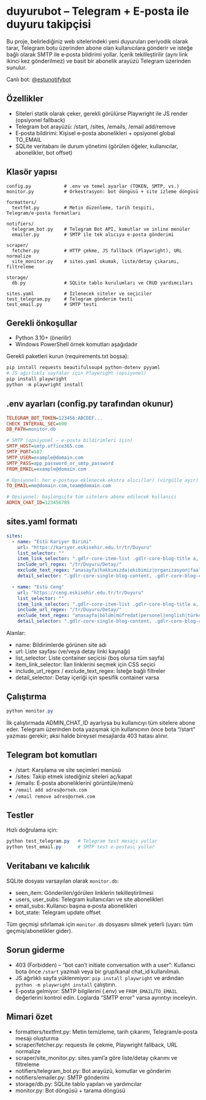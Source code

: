 # duyurubot – Telegram + E‑posta ile duyuru takipçisi

Bu proje, belirlediğiniz web sitelerindeki yeni duyuruları periyodik olarak tarar, Telegram botu üzerinden abone olan kullanıcılara gönderir ve isteğe bağlı olarak SMTP ile e‑posta bildirimi yollar. İçerik tekilleştirilir (aynı link ikinci kez gönderilmez) ve basit bir abonelik arayüzü Telegram üzerinden sunulur.

Canlı bot: [@estunotifybot](https://t.me/estunotifybot)

## Özellikler

- Siteleri statik olarak çeker, gerekli görülürse Playwright ile JS render (opsiyonel fallback)
- Telegram bot arayüzü: /start, /sites, /emails, /email add/remove
- E‑posta bildirimi: Kişisel e‑posta abonelikleri + opsiyonel global TO_EMAIL
- SQLite veritabanı ile durum yönetimi (görülen öğeler, kullanıcılar, abonelikler, bot offset)

## Klasör yapısı

```text
config.py            # .env ve temel ayarlar (TOKEN, SMTP, vs.)
monitor.py           # Orkestrasyon: bot döngüsü + site izleme döngüsü

formatters/
  textfmt.py         # Metin düzenleme, tarih tespiti, Telegram/e‑posta formatları

notifiers/
  telegram_bot.py    # Telegram Bot API, komutlar ve inline menüler
  emailer.py         # SMTP ile tek alıcıya e‑posta gönderimi

scraper/
  fetcher.py         # HTTP çekme, JS fallback (Playwright), URL normalize
  site_monitor.py    # sites.yaml okumak, liste/detay çıkarımı, filtreleme

storage/
  db.py              # SQLite tablo kurulumları ve CRUD yardımcıları

sites.yaml           # İzlenecek siteler ve seçiciler
test_telegram.py     # Telegram gönderim testi
test_email.py        # SMTP testi
```

## Gerekli önkoşullar

- Python 3.10+ (önerilir)
- Windows PowerShell örnek komutları aşağıdadır

Gerekli paketleri kurun (requirements.txt boşsa):

```powershell
pip install requests beautifulsoup4 python-dotenv pyyaml
# JS ağırlıklı sayfalar için Playwright (opsiyonel)
pip install playwright
python -m playwright install
```

## .env ayarları (config.py tarafından okunur)

```ini
TELEGRAM_BOT_TOKEN=123456:ABCDEF...
CHECK_INTERVAL_SEC=600
DB_PATH=monitor.db

# SMTP (opsiyonel – e‑posta bildirimleri için)
SMTP_HOST=smtp.office365.com
SMTP_PORT=587
SMTP_USER=example@domain.com
SMTP_PASS=app_password_or_smtp_password
FROM_EMAIL=example@domain.com

# Opsiyonel: her e‑postaya eklenecek ekstra alıcı(lar) (virgülle ayır)
TO_EMAIL=me@domain.com,team@domain.com

# Opsiyonel: başlangıçta tüm sitelere abone edilecek kullanıcı
ADMIN_CHAT_ID=123456789
```

## sites.yaml formatı

```yaml
sites:
  - name: "Estü Kariyer Birimi"
    url: "https://kariyer.eskisehir.edu.tr/tr/Duyuru"
    list_selector: ""
    item_link_selector: ".gdlr-core-item-list .gdlr-core-blog-title a, .gdlr-core-item-list .gdlr-core-excerpt-read-more"
    include_url_regex: "/tr/Duyuru/Detay/"
    exclude_text_regex: "anasayfa|hakkımızda|ekibimiz|organizasyon|faaliyet|komisyon|türkçe|english"
    detail_selector: ".gdlr-core-single-blog-content, .gdlr-core-blog-content, .gdlr-core-pbf-element"

  - name: "Estü Ceng"
    url: "https://ceng.eskisehir.edu.tr/tr/Duyuru"
    list_selector: ""
    item_link_selector: ".gdlr-core-item-list .gdlr-core-blog-title a, .gdlr-core-item-list .gdlr-core-excerpt-read-more"
    include_url_regex: "/tr/Duyuru/Detay/"
    exclude_text_regex: "anasayfa|bölüm|müfredat|personel|english|türkçe"
    detail_selector: ".gdlr-core-single-blog-content, .gdlr-core-blog-content, .gdlr-core-pbf-element"
```

Alanlar:
- name: Bildirimlerde görünen site adı
- url: Liste sayfası (ve/veya detay linki kaynağı)
- list_selector: Liste container seçicisi (boş olursa tüm sayfa)
- item_link_selector: İlan linklerini seçmek için CSS seçici
- include_url_regex / exclude_text_regex: İsteğe bağlı filtreler
- detail_selector: Detay içeriği için spesifik container varsa

## Çalıştırma

```powershell
python monitor.py
```

İlk çalıştırmada ADMIN_CHAT_ID ayarlıysa bu kullanıcıyı tüm sitelere abone eder. Telegram üzerinden bota yazışmak için kullanıcının önce bota “/start” yazması gerekir; aksi halde bireysel mesajlarda 403 hatası alınır.

## Telegram bot komutları

- /start: Karşılama ve site seçimleri menüsü
- /sites: Takip etmek istediğiniz siteleri aç/kapat
- /emails: E‑posta aboneliklerini görüntüle/menü
- `/email add adres@ornek.com`
- `/email remove adres@ornek.com`

## Testler

Hızlı doğrulama için:

```powershell
python test_telegram.py   # Telegram test mesajı yollar
python test_email.py      # SMTP test e‑postası yollar
```

## Veritabanı ve kalıcılık

SQLite dosyası varsayılan olarak `monitor.db`:
- seen_item: Gönderilen/görülen linklerin tekilleştirilmesi
- users, user_subs: Telegram kullanıcıları ve site abonelikleri
- email_subs: Kullanıcı başına e‑posta abonelikleri
- bot_state: Telegram update offset

Tüm geçmişi sıfırlamak için `monitor.db` dosyasını silmek yeterli (uyarı: tüm geçmiş/abonelikler gider).

## Sorun giderme

- 403 (Forbidden) – “bot can’t initiate conversation with a user”:
	Kullanıcı bota önce `/start` yazmalı veya bir grup/kanal chat_id kullanılmalı.
- JS ağırlıklı sayfa yüklenmiyor:
	`pip install playwright` ve ardından `python -m playwright install` çalıştırın.
- E‑posta gelmiyor:
  SMTP bilgilerini (.env) ve `FROM_EMAIL`/`TO_EMAIL` değerlerini kontrol edin. Loglarda “SMTP error” varsa ayrıntıyı inceleyin.

## Mimari özet

- formatters/textfmt.py: Metin temizleme, tarih çıkarımı, Telegram/e‑posta mesajı oluşturma
- scraper/fetcher.py: requests ile çekme, Playwright fallback, URL normalize
- scraper/site_monitor.py: sites.yaml’a göre liste/detay çıkarımı ve filtreleme
- notifiers/telegram_bot.py: Bot arayüzü, komutlar ve gönderim
- notifiers/emailer.py: SMTP gönderimi
- storage/db.py: SQLite tablo yapıları ve yardımcılar
- monitor.py: Bot döngüsü + tarama döngüsü

